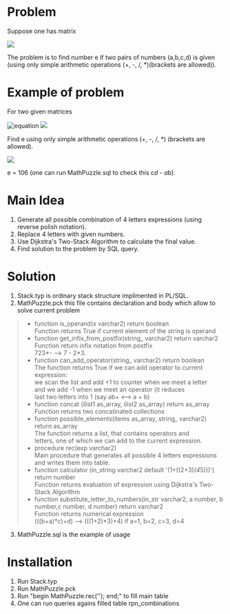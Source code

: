# Problem

Suppose one has matrix  

![](https://www.codecogs.com/eqnedit.php?latex=\begin{pmatrix}&space;a&space;&&space;&&space;b\\&space;&&space;e&space;&&space;\\&space;c&space;&&space;&&space;d&space;\end{pmatrix})

The problem is to find number e if two pairs of numbers (a,b,c,d) is given (using only simple arithmetic operations (+, -, /, *)(brackets are allowed)).  

# Example of problem

For two given matrices

![equation](http://www.sciweavers.org/upload/Tex2Img_1568652380/render.png) ![](http://www.sciweavers.org/upload/Tex2Img_1568652347/render.png)

Find e using only simple arithmetic operations (+, -, /, *) (brackets are allowed).

![](http://www.sciweavers.org/upload/Tex2Img_1568808704/render.png)

e = 106 (one can run MathPuzzle.sql to check this c*d - a*b).

# Main Idea

1. Generate all possible combination of 4 letters expressions (using reverse polish notation).  
2. Replace 4 letters with given numbers.  
3. Use Dijkstra's Two-Stack Algorithm to calculate the final value.  
4. Find solution to the problem by SQL query.  

# Solution

1. Stack.typ is ordinary stack structure implimented in PL/SQL.  
2. MathPuzzle.pck this file contains declaration and body which allow to solve current problem  
  >* function is_operand(x varchar2) return boolean  
  >  Function returns True if current element of the string is operand  
  >* function get_infix_from_postfix(string_ varchar2) return varchar2  
  >  Function return infix notation from postfix  
  >  723*- --> 7 - 2*3.  
  >* function can_add_operator(string_ varchar2) return boolean  
  >  The function returns True if we can add operator to current expression:  
  >    we scan the list and add +1 to counter when we meet a letter  
  >    and we add -1 when we meet an operator (it reduces  
  >    last two letters into 1 (say ab+ <--> a + b)  
  >* function concat (ilist1 as_array, ilist2 as_array) return as_array  
  >  Function returns two concatinated collections  
  >* function possible_elements(items as_array, string_ varchar2) return as_array  
  >  The function returns a list, that contains operators and  
  >    letters, one of which we can add to the current expression.  
  >* procedure rec(exp varchar2)  
  >  Main procedure that generates all possible 4 letters expressions and writes them into table.  
  >* function calculator (in_string varchar2 default '(1+((2+3)*(4*5)))') return number  
  >  Function returns evaluation of expression using Dijkstra's Two-Stack Algorithm 
  >* function substitute_letter_to_numbers(in_str varchar2, a number, b number,c number, d number) return varchar2   
  >  Function returns numerical expression  
  >   (((b+a)*c)+d) --> (((1+2)*3)+4) if a=1, b=2, c=3, d=4  
3. MathPuzzle.sql is the example of usage

# Installation 

1. Run Stack.typ
2. Run MathPuzzle.pck
3. Run "begin MathPuzzle.rec(''); end;" to fill main table
4. One can run queries agains filled table rpn_combinations

